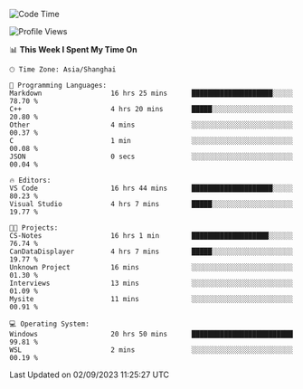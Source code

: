 <!--START_SECTION:waka-->
![Code Time](http://img.shields.io/badge/Code%20Time-1%2C211%20hrs%2053%20mins-blue)

![Profile Views](http://img.shields.io/badge/Profile%20Views-0-blue)

📊 **This Week I Spent My Time On** 

```text
🕑︎ Time Zone: Asia/Shanghai

💬 Programming Languages: 
Markdown                 16 hrs 25 mins      ████████████████████░░░░░   78.70 % 
C++                      4 hrs 20 mins       █████░░░░░░░░░░░░░░░░░░░░   20.80 % 
Other                    4 mins              ░░░░░░░░░░░░░░░░░░░░░░░░░   00.37 % 
C                        1 min               ░░░░░░░░░░░░░░░░░░░░░░░░░   00.08 % 
JSON                     0 secs              ░░░░░░░░░░░░░░░░░░░░░░░░░   00.04 % 

🔥 Editors: 
VS Code                  16 hrs 44 mins      ████████████████████░░░░░   80.23 % 
Visual Studio            4 hrs 7 mins        █████░░░░░░░░░░░░░░░░░░░░   19.77 % 

🐱‍💻 Projects: 
CS-Notes                 16 hrs 1 min        ███████████████████░░░░░░   76.74 % 
CanDataDisplayer         4 hrs 7 mins        █████░░░░░░░░░░░░░░░░░░░░   19.77 % 
Unknown Project          16 mins             ░░░░░░░░░░░░░░░░░░░░░░░░░   01.30 % 
Interviews               13 mins             ░░░░░░░░░░░░░░░░░░░░░░░░░   01.09 % 
Mysite                   11 mins             ░░░░░░░░░░░░░░░░░░░░░░░░░   00.91 % 

💻 Operating System: 
Windows                  20 hrs 50 mins      █████████████████████████   99.81 % 
WSL                      2 mins              ░░░░░░░░░░░░░░░░░░░░░░░░░   00.19 % 
```


 Last Updated on 02/09/2023 11:25:27 UTC
<!--END_SECTION:waka-->